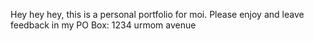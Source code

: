 Hey hey hey, this is a personal portfolio for moi. Please enjoy and leave feedback in my PO Box: 1234 urmom avenue